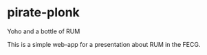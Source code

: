 # pirate-plonk

Yoho and a bottle of RUM

This is a simple web-app for a presentation about RUM in the FECG.
